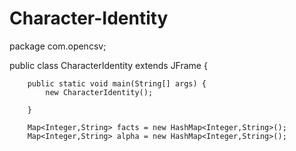 # Character-Identity

package com.opencsv;

public class CharacterIdentity extends JFrame
	{ 
		
		public static void main(String[] args) {
			new CharacterIdentity();
			
		}
			
		Map<Integer,String> facts = new HashMap<Integer,String>(); 
		Map<Integer,String> alpha = new HashMap<Integer,String>();
		
